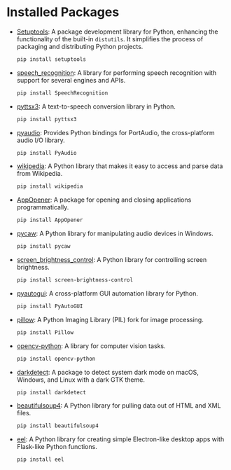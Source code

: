 # Installed Packages
- [Setuptools](https://pypi.org/project/setuptools/): A package development library for Python, enhancing the functionality of the built-in `distutils`. It simplifies the process of packaging and distributing Python projects.
  ```bash
  pip install setuptools

- [speech_recognition](https://pypi.org/project/SpeechRecognition/): A library for performing speech recognition with support for several engines and APIs.
  ```bash
  pip install SpeechRecognition

- [pyttsx3](https://pypi.org/project/pyttsx3/): A text-to-speech conversion library in Python.
  ```bash
  pip install pyttsx3

- [pyaudio](https://pypi.org/project/PyAudio/): Provides Python bindings for PortAudio, the cross-platform audio I/O library.
  ```bash
  pip install PyAudio


- [wikipedia](https://pypi.org/project/wikipedia/): A Python library that makes it easy to access and parse data from Wikipedia.
  ```bash
  pip install wikipedia

- [AppOpener](https://pypi.org/project/appopener/): A package for opening and closing applications programmatically.
  ```bash
  pip install AppOpener

- [pycaw](https://pypi.org/project/pycaw/): A Python library for manipulating audio devices in Windows.
  ```bash
  pip install pycaw

- [screen_brightness_control](https://pypi.org/project/screen-brightness-control/): A Python library for controlling screen brightness.
  ```bash
  pip install screen-brightness-control

- [pyautogui](https://pypi.org/project/PyAutoGUI/): A cross-platform GUI automation library for Python.
  ```bash
  pip install PyAutoGUI

- [pillow](https://pypi.org/project/Pillow/): A Python Imaging Library (PIL) fork for image processing.
  ```bash
  pip install Pillow
  
- [opencv-python](https://pypi.org/project/opencv-python/): A library for computer vision tasks.
  ```bash
  pip install opencv-python

- [darkdetect](https://pypi.org/project/darkdetect/): A package to detect system dark mode on macOS, Windows, and Linux with a dark GTK theme.
  ```bash
  pip install darkdetect

- [beautifulsoup4](https://pypi.org/project/beautifulsoup4/): A Python library for pulling data out of HTML and XML files.
  ```bash
  pip install beautifulsoup4

- [eel](https://pypi.org/project/eel/): A Python library for creating simple Electron-like desktop apps with Flask-like Python functions.
  ```bash
  pip install eel

